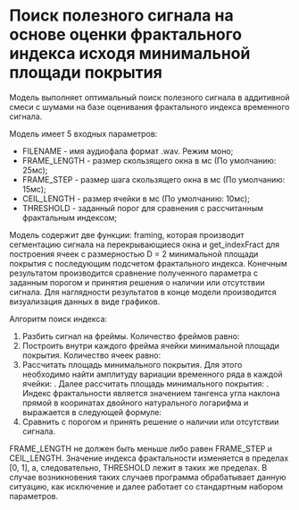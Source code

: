 # Поиск полезного сигнала на основе оценки фрактального индекса исходя минимальной площади покрытия 

Модель выполняет оптимальный поиск полезного сигнала в аддитивной смеси с шумами на базе оценивания фрактального индекса временного сигнала.

Модель имеет 5 входных параметров:
- FILENAME - имя аудиофала формат .wav. Режим моно;
- FRAME_LENGTH - размер скользящего окна в мс (По умолчанию: 25мс);
- FRAME_STEP - размер шага скользящего окна в мс (По умолчанию: 15мс);
- CEIL_LENGTH  - размер ячейки в мс (По умолчанию: 10мс);
- THRESHOLD - заданный порог для сравнения с рассчитанным фрактальным индексом; 

Модель содержит две функции: framing, которая производит сегментацию сигнала на перекрывающиеся окна и get_indexFract для построения ячеек с размерностью D = 2 минимальной площади покрытия с последующим подсчетом фрактального индекса. Конечным результатом производится сравнение полученного параметра с заданным порогом и принятия решения о наличии или отсутствии сигнала. Для наглядности результатов в конце модели производится визуализация данных в виде графиков.

Алгоритм поиск индекса:
1) Разбить сигнал на фреймы. Количество фреймов равно:
2) Построить внутри каждого фрейма ячейки минимальной площади покрытия. Количество ячеек равно:
3) Рассчитать площадь минимального покрытия. Для этого необходимо найти амплитуду вариации временного ряда в каждой ячейки: . Далее рассчитать площадь минимального покрытия: . Индекс фрактальности является значением тангенса угла наклона прямой в кооринатах двойного натурального логарифма и выражается в следующей формуле:
4) Сравнить с порогом и принять решение о наличии или отсутствии сигнала.

FRAME_LENGTH не должен быть меньше либо равен FRAME_STEP и CEIL_LENGTH.
Значение индекса фрактальности изменяется в пределах [0, 1], а, следовательно, THRESHOLD лежит в таких же пределах.
В случае возникновения таких случаев программа обрабатывает данную ситуацию, как исключение и далее работает со стандартным набором параметров.
